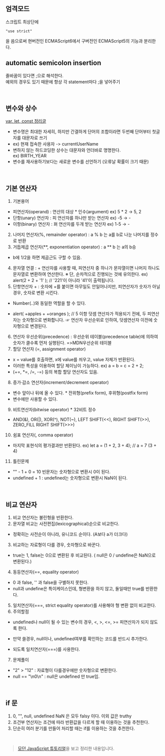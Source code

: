 ## 엄격모드
스크립트 최상단에 

    "use strict"
을 씀으로써 현버전인 ECMAScript6에서 구버전인 ECMAScript5의 기능과 분리한다.

## automatic semicolon insertion

줄바꿈이 있다면 ;으로 해석한다.<br>
예외의 경우도 있기 때문에 항상 각 statement마다 ;을 넣어주기

<br>

## 변수와 상수
[var, let, const 정리글](https://velog.io/@bathingape/JavaScript-var-let-const-%EC%B0%A8%EC%9D%B4%EC%A0%90)

- 변수명은 최대한 자세히, 하지만 간결하게 
단어의 조합이라면 두번째 단어부터 첫글자를 대문자로 쓰기
- ex) 현재 접속한 사용자 -> currentUserName<br>
- 변하지 않는 하드코딩한 상수는 대문자와 언더바로 명명한다.<br>ex) BIRTH_YEAR
- 변수를 재사용하기보다는 새로운 변수를 선언하기 (오류날 확률이 크기 
때문)

<br>

## 기본 연산자

1. 기본용어
- 피연산자(operand) : 연산의 대상 * 인수(argument) ex) 5 * 2 → 5, 2
- 단항(unary) 연산자 : 피 연산자를 하나만 받는 연산자 ex) -5 → -
- 이항(binary) 연산자 : 펴 연산자를 두개 받는 연산자 ex) 1-5 → -
2. 나머지 연산자(%, remainder operator) : a % b 는 a를 b로 나눈 나머지를 정수로 반환
3. 거듭제곱 연산자(**, exponentiation operator) : a ** b 는 a의 b승
* b에 1/2을 하면 제곱근도 구할 수 있음.
4. 문자열 연결 : + 연산자를 사용할 때, 피연산자 중 하나가 문자열이면 나머지 하나도 문자열로 변환하여 연산한다.
※ 단, 순차적으로 진행되는 것에 유의한다. ex) alert(2 + 2 + '1' ); // '221'이 아니라 '41'이 출력됩니다.
5. 단항연산자 + : 숫자에 +를 붙이면 아무일도 안일어나지만, 피연산자가 숫자가 아닐경우, 숫자로 변환 시킨다.
* Number(..)와 동일한 역할을 할 수 있다.
- alert( +apples + +oranges ); // 5 이항 덧셈 연산자가 적용되기 전에, 두 피연산자는 숫자형으로 변화합니다.
☞ 연산자 우선순위로 인하여, 덧셈연산자 이전에 숫자형으로 변경된다.
6. 연산자 우선순위(precedence) : 우선순위 테이블(precedence table)에 의하여 숫자가 클수록 먼저 실행된다.
=>MDN우선순위 테이블
7. 할당 연산자 (=, assignment operator)
- x = value를 호출하면, x에 value를 씌우고, value 자체가 반환된다.
- 이러한 특성을 이용하여 할당 체이닝이 가능하다. ex) a = b = c = 2 + 2;
- (+=, *=, /=, -=) 등의 복합 할당 연산자도 있음.
8. 증가·감소 연산자(increment/decrement operator)
- 변수 앞이나 뒤에 올 수 있다. * 전위형(prefix form), 후위형(postfix form)
- 변수에만 사용할 수 있다.
9. 비트연산자(bitwise operator) * 32비트 정수
- AND(&), OR(|), XOR(^), NOT(~), LEFT SHIFT(<<), RIGHT SHIFT(>>), ZERO_FILL RIGHT SHIFT(>>>)
10. 쉼표 연산자(, comma operator)
- 마지막 표현식의 평가결과만 반환된다. ex) let a = (1 + 2, 3 + 4); // a = 7 (3 + 4)
11. 틀린문제
- "" - 1 + 0 = 10 빈문자는 숫자형으로 변환시 0이 된다.
- undefined + 1 : undefined는 숫자형으로 변환시 NaN이 된다.

<br>


## 비교 연산자

1. 비교 연산자는 불린형을 반환한다.
2. 문자열 비교는 사전편집(lexicographical)순으로 비교한다.
* 정확히는 사전순이 아니라, 유니코드 순이다. (A보다 a가 더크다)
3. 비교하는 자료형이 다를 경우, 숫자형으로 바꾼다.
* true는 1, false는 0으로 변환된 후 비교된다. ( null은 0 / undefine은 NaN으로 변환된다.)
4. 동등연산자(==, equality operator)
- 0 과 false, '' 과 false을 구별하지 못한다.
- null과 undefine은 특이케이스인데, 형변환을 하지 않고, 둘일때만 true를 반환한다.
5. 일치연산자(===, strict equality operator)를 사용해야 형 변환 없이 비교한다.
6. 주의할점
- undefined나 null이 될 수 있는 변수의 경우, <, >, <=, >= 피연산자가 되지 않도록 한다.
* 만약 쓸경우, null이나, undefined여부를 확인하는 코드를 반드시 추가한다.
- 되도록 일치연산자(===)를 사용한다.
7. 문제풀이
- "2" > "12" : 자료형이 다를경우에만 숫자형으로 변환한다.
- null == "\n0\n" : null은 undefined 만 true임.

<br>

## if 문

1. 0, "", null, undefined NaN 은 모두 falsy 이다. 이외 값은 truthy
2. 조건부 연산자는 조건에 따라 반환값을 다르게 할 때 이용하는 것을 추천한다.
3. 단순히 여러 분기를 만들어 처리할 때는 if를 이용하는 것을 추천한다.

<br>

> [모던 JavaScript 튜토리얼](https://ko.javascript.info/)을 보고 정리한 내용입니다.